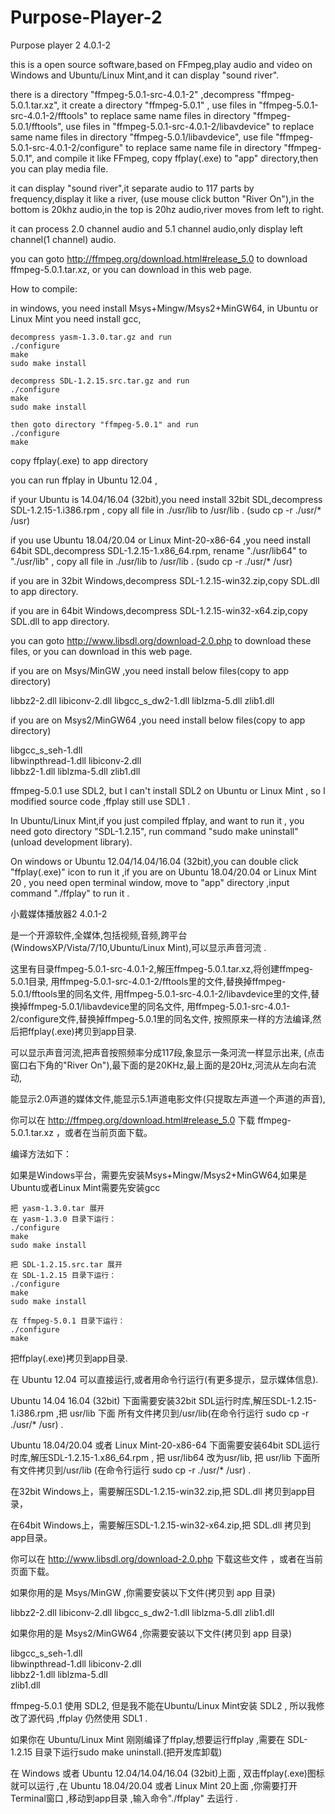 # Purpose-Player-2

Purpose player 2  4.0.1-2

this is a open source software,based on FFmpeg,play audio and video
on Windows and Ubuntu/Linux Mint,and it can display "sound river".

there is a directory "ffmpeg-5.0.1-src-4.0.1-2" ,decompress "ffmpeg-5.0.1.tar.xz",
it create a directory "ffmpeg-5.0.1" ,
use files in "ffmpeg-5.0.1-src-4.0.1-2/fftools" to replace same name files in directory "ffmpeg-5.0.1/fftools",
use files in "ffmpeg-5.0.1-src-4.0.1-2/libavdevice" to replace same name files in directory "ffmpeg-5.0.1/libavdevice",
use file "ffmpeg-5.0.1-src-4.0.1-2/configure" to replace same name file in directory "ffmpeg-5.0.1",
and compile it like FFmpeg, copy ffplay(.exe) to "app" directory,then you can play media file.

it can display "sound river",it separate audio to 117 parts by frequency,display it like a river,
(use mouse click button "River On"),in the bottom is 20khz audio,in the top is 20hz audio,river moves from left to right.

it can process 2.0 channel audio and 5.1 channel audio,only display left channel(1 channel) audio.

you can goto http://ffmpeg.org/download.html#release_5.0 to download ffmpeg-5.0.1.tar.xz, or you can download in this web page.

How to compile:

in windows, you need install Msys+Mingw/Msys2+MinGW64, in Ubuntu or Linux Mint you need install gcc,

    decompress yasm-1.3.0.tar.gz and run
    ./configure
    make
    sudo make install

    decompress SDL-1.2.15.src.tar.gz and run
    ./configure
    make
    sudo make install

    then goto directory "ffmpeg-5.0.1" and run 
    ./configure
    make

copy ffplay(.exe) to app directory

you can run ffplay in Ubuntu 12.04 ,

if your Ubuntu is 14.04/16.04 (32bit),you need install 32bit SDL,decompress SDL-1.2.15-1.i386.rpm ,
copy all file in ./usr/lib to /usr/lib . (sudo cp -r ./usr/* /usr)

if you use Ubuntu 18.04/20.04 or Linux Mint-20-x86-64 ,you need install 64bit SDL,decompress SDL-1.2.15-1.x86_64.rpm,
rename "./usr/lib64" to "./usr/lib" , copy all file in ./usr/lib to /usr/lib . (sudo cp -r ./usr/* /usr)

if you are in 32bit Windows,decompress SDL-1.2.15-win32.zip,copy 
SDL.dll to app directory.

if you are in 64bit Windows,decompress SDL-1.2.15-win32-x64.zip,copy 
SDL.dll to app directory.

you can goto http://www.libsdl.org/download-2.0.php to download these files, or you can download in this web page.

  if you are on Msys/MinGW ,you need install below files(copy to app directory)

  libbz2-2.dll
  libiconv-2.dll
  libgcc_s_dw2-1.dll
  liblzma-5.dll
  zlib1.dll

  if you are on Msys2/MinGW64 ,you need install below files(copy to app directory)

  libgcc_s_seh-1.dll	
  libwinpthread-1.dll
  libiconv-2.dll	
  libbz2-1.dll
  liblzma-5.dll	
  zlib1.dll

ffmpeg-5.0.1 use SDL2, but I can't install SDL2 on Ubuntu or Linux Mint , so I modified source code ,ffplay still use SDL1 .

In Ubuntu/Linux Mint,if you just compiled ffplay, and want to run it , you need goto directory "SDL-1.2.15",
run command "sudo make uninstall"(unload development library).

On windows or Ubuntu 12.04/14.04/16.04 (32bit),you can double click "ffplay(.exe)" icon to run it ,if you are on 
Ubuntu 18.04/20.04 or Linux Mint 20 , you need open terminal window, move to "app" directory ,input command 
"./ffplay" to run it .


小戴媒体播放器2  4.0.1-2
 
是一个开源软件,全媒体,包括视频,音频,跨平台(WindowsXP/Vista/7/10,Ubuntu/Linux Mint),可以显示声音河流 .
 
这里有目录ffmpeg-5.0.1-src-4.0.1-2,解压ffmpeg-5.0.1.tar.xz,将创建ffmpeg-5.0.1目录, 
用ffmpeg-5.0.1-src-4.0.1-2/fftools里的文件,替换掉ffmpeg-5.0.1/fftools里的同名文件,
用ffmpeg-5.0.1-src-4.0.1-2/libavdevice里的文件,替换掉ffmpeg-5.0.1/libavdevice里的同名文件,
用ffmpeg-5.0.1-src-4.0.1-2/configure文件,替换掉ffmpeg-5.0.1里的同名文件,
按照原来一样的方法编译,然后把ffplay(.exe)拷贝到app目录.
 
可以显示声音河流,把声音按照频率分成117段,象显示一条河流一样显示出来,
(点击窗口右下角的"River On"),最下面的是20KHz,最上面的是20Hz,河流从左向右流动,

能显示2.0声道的媒体文件,能显示5.1声道电影文件(只提取左声道一个声道的声音),

你可以在 http://ffmpeg.org/download.html#release_5.0 下载 ffmpeg-5.0.1.tar.xz ，或者在当前页面下载。
 
编译方法如下：

如果是Windows平台，需要先安装Msys+Mingw/Msys2+MinGW64,如果是Ubuntu或者Linux Mint需要先安装gcc
 
    把 yasm-1.3.0.tar 展开
    在 yasm-1.3.0 目录下运行：
    ./configure
    make
    sudo make install
 
    把 SDL-1.2.15.src.tar 展开
    在 SDL-1.2.15 目录下运行：
    ./configure
    make
    sudo make install
 
    在 ffmpeg-5.0.1 目录下运行：
    ./configure
    make

把ffplay(.exe)拷贝到app目录.
 
在 Ubuntu 12.04 可以直接运行,或者用命令行运行(有更多提示，显示媒体信息).

Ubuntu 14.04 16.04 (32bit) 下面需要安装32bit SDL运行时库,解压SDL-1.2.15-1.i386.rpm ,把 usr/lib 下面
所有文件拷贝到/usr/lib(在命令行运行 sudo cp -r ./usr/* /usr) .

Ubuntu 18.04/20.04 或者 Linux Mint-20-x86-64 下面需要安装64bit SDL运行时库,解压SDL-1.2.15-1.x86_64.rpm ,
把 usr/lib64 改为usr/lib, 把 usr/lib 下面所有文件拷贝到/usr/lib (在命令行运行 sudo cp -r ./usr/* /usr) .

在32bit Windows上，需要解压SDL-1.2.15-win32.zip,把 SDL.dll 拷贝到app目录，

在64bit Windows上，需要解压SDL-1.2.15-win32-x64.zip,把 SDL.dll 拷贝到app目录。

你可以在 http://www.libsdl.org/download-2.0.php 下载这些文件 ，或者在当前页面下载。

如果你用的是 Msys/MinGW ,你需要安装以下文件(拷贝到 app 目录)

libbz2-2.dll
libiconv-2.dll
libgcc_s_dw2-1.dll
liblzma-5.dll
zlib1.dll

如果你用的是 Msys2/MinGW64 ,你需要安装以下文件(拷贝到 app 目录)

libgcc_s_seh-1.dll	
libwinpthread-1.dll
libiconv-2.dll	
libbz2-1.dll
liblzma-5.dll	
zlib1.dll

ffmpeg-5.0.1 使用 SDL2, 但是我不能在Ubuntu/Linux Mint安装 SDL2 , 所以我修改了源代码 ,ffplay 仍然使用 SDL1 .

如果你在 Ubuntu/Linux Mint 刚刚编译了ffplay,想要运行ffplay ,需要在 SDL-1.2.15 目录下运行sudo make uninstall.(把开发库卸载)

在 Windows 或者 Ubuntu 12.04/14.04/16.04 (32bit)上面 , 双击ffplay(.exe)图标就可以运行 ,在 Ubuntu 18.04/20.04 或者 
    Linux Mint 20上面 ,你需要打开Terminal窗口 ,移动到app目录 ,输入命令"./ffplay" 去运行 .


